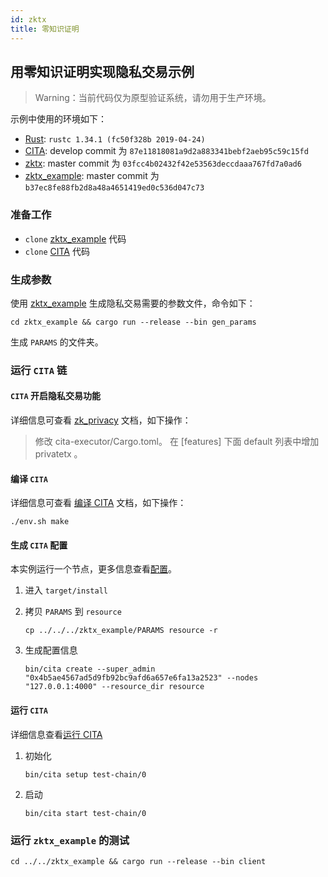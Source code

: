 ```yaml
---
id: zktx
title: 零知识证明
---
```


## 用零知识证明实现隐私交易示例

> Warning：当前代码仅为原型验证系统，请勿用于生产环境。

示例中使用的环境如下：

* [Rust](https://www.rust-lang.org/): `rustc 1.34.1 (fc50f328b 2019-04-24)`
* [CITA](https://github.com/citahub/cita): develop commit 为 `87e11818081a9d2a883341bebf2aeb95c59c15fd`
* [zktx](https://github.com/citahub/zktx): master commit 为 `03fcc4b02432f42e53563deccdaaa767fd7a0ad6`
* [zktx_example](https://github.com/citahub/zktx_example): master commit 为 `b37ec8fe88fb2d8a48a4651419ed0c536d047c73`

### 准备工作

* `clone` [zktx_example](https://github.com/citahub/zktx_example) 代码
* `clone` [CITA](https://github.com/citahub/cita) 代码

### 生成参数

使用 [zktx_example](https://github.com/citahub/zktx_example) 生成隐私交易需要的参数文件，命令如下：

```shell
cd zktx_example && cargo run --release --bin gen_params
```

生成 `PARAMS` 的文件夹。

### 运行 `CITA` 链

#### `CITA` 开启隐私交易功能

详细信息可查看 [zk_privacy](https://github.com/citahub/cita/blob/develop/cita-executor/core/src/contracts/native/zk_privacy.md) 文档，如下操作：

> 修改 cita-executor/Cargo.toml。 在 [features] 下面 default 列表中增加 privatetx 。

#### 编译 `CITA`

详细信息可查看 [编译 CITA](../install#cita-源码编译部署) 文档，如下操作：

```shell
./env.sh make
```

#### 生成 `CITA` 配置

本实例运行一个节点，更多信息查看[配置](../configuration-guide/chain-config)。

1. 进入 `target/install`
2. 拷贝 `PARAMS` 到 `resource`

   ```shell
   cp ../../../zktx_example/PARAMS resource -r
   ```

3. 生成配置信息

   ```shell
   bin/cita create --super_admin "0x4b5ae4567ad5d9fb92bc9afd6a657e6fa13a2523" --nodes "127.0.0.1:4000" --resource_dir resource
   ```

#### 运行 `CITA`

详细信息查看[运行 CITA](../getting-started/run-cita)

1. 初始化

   ```shell
   bin/cita setup test-chain/0
   ```

2. 启动

   ```shell
   bin/cita start test-chain/0
   ```

### 运行 `zktx_example` 的测试

   ```
   cd ../../zktx_example && cargo run --release --bin client
   ```